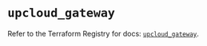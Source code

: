 # `upcloud_gateway`

Refer to the Terraform Registry for docs: [`upcloud_gateway`](https://registry.terraform.io/providers/upcloudltd/upcloud/5.11.3/docs/resources/gateway).
